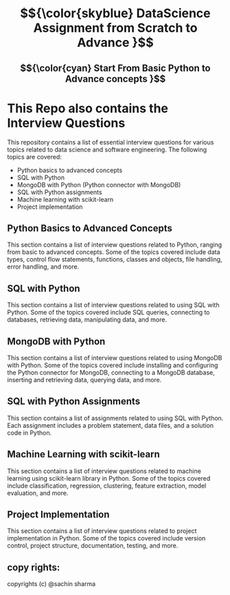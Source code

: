 # $${\color{skyblue} DataScience  Assignment  from  Scratch to  Advance   }$$

## $${\color{cyan} Start From Basic Python to Advance concepts  }$$

# This Repo also contains the Interview Questions


This repository contains a list of essential interview questions for various topics related to data science and software engineering. The following topics are covered:

- Python basics to advanced concepts
- SQL with Python
- MongoDB with Python (Python connector with MongoDB)
- SQL with Python assignments
- Machine learning with scikit-learn
- Project implementation

## Python Basics to Advanced Concepts

This section contains a list of interview questions related to Python, ranging from basic to advanced concepts. Some of the topics covered include data types, control flow statements, functions, classes and objects, file handling, error handling, and more.

## SQL with Python

This section contains a list of interview questions related to using SQL with Python. Some of the topics covered include SQL queries, connecting to databases, retrieving data, manipulating data, and more.

## MongoDB with Python

This section contains a list of interview questions related to using MongoDB with Python. Some of the topics covered include installing and configuring the Python connector for MongoDB, connecting to a MongoDB database, inserting and retrieving data, querying data, and more.

## SQL with Python Assignments

This section contains a list of assignments related to using SQL with Python. Each assignment includes a problem statement, data files, and a solution code in Python.

## Machine Learning with scikit-learn

This section contains a list of interview questions related to machine learning using scikit-learn library in Python. Some of the topics covered include classification, regression, clustering, feature extraction, model evaluation, and more.

## Project Implementation

This section contains a list of interview questions related to project implementation in Python. Some of the topics covered include version control, project structure, documentation, testing, and more.

## copy rights:
copyrights (c) @sachin sharma 

